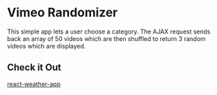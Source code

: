 Vimeo Randomizer
================

This simple app lets a user choose a category.  The AJAX request sends back an array of 50 videos which are then shuffled to return 3 random videos which are displayed.

## Check it Out
[react-weather-app](https://stark-temple-37619.herokuapp.com/#/?_k=h6mdwl)
